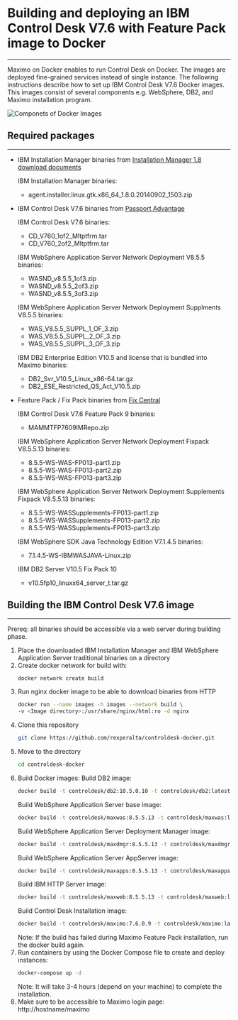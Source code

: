 # Building and deploying an IBM Control Desk V7.6 with Feature Pack image to Docker
------------------------------------------------------------------------------------

Maximo on Docker enables to run Control Desk on Docker. The images are deployed fine-grained services instead of single instance. The following instructions describe how to set up IBM Control Desk V7.6 Docker images. This images consist of several components e.g. WebSphere, DB2, and Maximo installation program.

![Componets of Docker Images](https://raw.githubusercontent.com/rexperalta/controldesk-docker/wasv8-db2v105/maximo-docker.png)

## Required packages
--------------------

* IBM Installation Manager binaries from [Installation Manager 1.8 download documents](http://www-01.ibm.com/support/docview.wss?uid=swg24037640)

  IBM Installation Manager binaries:
  * agent.installer.linux.gtk.x86_64_1.8.0.20140902_1503.zip

* IBM Control Desk V7.6 binaries from [Passport Advantage](http://www-01.ibm.com/software/passportadvantage/pao_customer.html)

  IBM Control Desk V7.6 binaries:
  * CD_V760_1of2_Mltptfrm.tar
  * CD_V760_2of2_Mltptfrm.tar

  IBM WebSphere Application Server Network Deployment V8.5.5 binaries:
  * WASND_v8.5.5_1of3.zip
  * WASND_v8.5.5_2of3.zip
  * WASND_v8.5.5_3of3.zip

  IBM WebSphere Application Server Network Deployment Supplments V8.5.5 binaries:
  * WAS_V8.5.5_SUPPL_1_OF_3.zip
  * WAS_V8.5.5_SUPPL_2_OF_3.zip
  * WAS_V8.5.5_SUPPL_3_OF_3.zip

  IBM DB2 Enterprise Edition V10.5 and license that is bundled into Maximo binaries:
  * DB2_Svr_V10.5_Linux_x86-64.tar.gz
  * DB2_ESE_Restricted_QS_Act_V10.5.zip

* Feature Pack / Fix Pack binaries from [Fix Central](http://www-933.ibm.com/support/fixcentral/)

  IBM Control Desk V7.6 Feature Pack 9 binaries:
  * MAMMTFP7609IMRepo.zip

  IBM WebSphere Application Server Network Deployment Fixpack V8.5.5.13 binaries:
  * 8.5.5-WS-WAS-FP013-part1.zip
  * 8.5.5-WS-WAS-FP013-part2.zip
  * 8.5.5-WS-WAS-FP013-part3.zip

  IBM WebSphere Application Server Network Deployment Supplements Fixpack V8.5.5.13 binaries:
  * 8.5.5-WS-WASSupplements-FP013-part1.zip
  * 8.5.5-WS-WASSupplements-FP013-part2.zip
  * 8.5.5-WS-WASSupplements-FP013-part3.zip

  IBM WebSphere SDK Java Technology Edition V7.1.4.5 binaries:
  * 7.1.4.5-WS-IBMWASJAVA-Linux.zip

  IBM DB2 Server V10.5 Fix Pack 10
  * v10.5fp10_linuxx64_server_t.tar.gz

## Building the IBM Control Desk V7.6 image
------------------------------------------------------

Prereq: all binaries should be accessible via a web server during building phase.

1. Place the downloaded IBM Installation Manager and IBM WebSphere Application Server traditional binaries on a directory
2. Create docker network for build with:
    ```bash
    docker network create build
    ```
3. Run nginx docker image to be able to download binaries from HTTP
    ```bash
    docker run --name images -h images --network build \
    -v <Image directory>:/usr/share/nginx/html:ro -d nginx
    ```
4. Clone this repository
    ```bash
    git clone https://github.com/rexperalta/controldesk-docker.git
    ```
5. Move to the directory
    ```bash
    cd controldesk-docker
    ```
6. Build Docker images:
    Build DB2 image:
    ```bash
    docker build -t controldesk/db2:10.5.0.10 -t controldesk/db2:latest --network build maxdb
    ```
    Build WebSphere Application Server base image:
    ```bash
    docker build -t controldesk/maxwas:8.5.5.13 -t controldesk/maxwas:latest --network build maxwas
    ```
    Build WebSphere Application Server Deployment Manager image:
    ```bash
    docker build -t controldesk/maxdmgr:8.5.5.13 -t controldesk/maxdmgr:latest maxdmgr
    ```
    Build WebSphere Application Server AppServer image:
    ```bash
    docker build -t controldesk/maxapps:8.5.5.13 -t controldesk/maxapps:latest maxapps
    ```
    Build IBM HTTP Server image:
    ```bash
    docker build -t controldesk/maxweb:8.5.5.13 -t controldesk/maxweb:latest --network build maxweb
    ```
    Build Control Desk Installation image:
    ```bash
    docker build -t controldesk/maximo:7.6.0.9 -t controldesk/maximo:latest --network build maximo
    ```
    Note: If the build has failed during Maximo Feature Pack installation, run the docker build again.
7. Run containers by using the Docker Compose file to create and deploy instances:
    ```bash
    docker-compose up -d
    ```
    Note: It will take 3-4 hours (depend on your machine) to complete the installation.
8. Make sure to be accessible to Maximo login page: http://hostname/maximo
